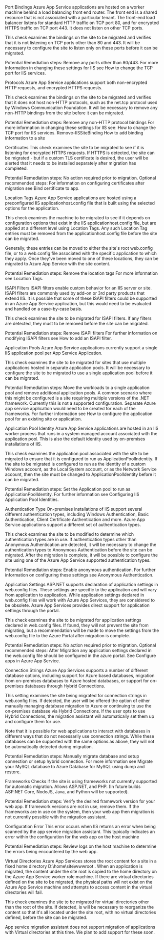 Port Bindings
Azure App Service applications are hosted on a worker machine behind a load balancing front end router. The front end is a shared resource that is not associated with a particular tenant. The front-end load balancer listens for standard HTTP traffic on TCP port 80, and for encrypted HTTPS traffic on TCP port 443. It does not listen on other TCP ports.

This check examines the bindings on the site to be migrated and verifies that it is not listening on TCP ports other than 80 and 443. It will be necessary to configure the site to listen only on these ports before it can be migrated.

Potential Remediation steps:
Remove any ports other than 80/443.
For more information in changing these settings for IIS see How to change the TCP port for IIS services.




Protocols
Azure App Service applications support both non-encrypted HTTP requests, and encrypted HTTPS requests.

This check examines the bindings on the site to be migrated and verifies that it does not host non-HTTP protocols, such as the net.tcp protocol used by Windows Communication Foundation. It will be necessary to remove any non-HTTP bindings from the site before it can be migrated.

Potential Remediation steps:
Remove any non-HTTP protocol bindings
For more information in changing these settings for IIS see:
How to change the TCP port for IIS services.
Remove-IISSiteBinding
How to add binding information to a site




Certificates
This check examines the site to be migrated to see if it is listening for encrypted HTTPS requests. If HTTPS is detected, the site can be migrated - but if a custom TLS certificate is desired, the user will be alerted that it needs to be installed separately after migration has completed.

Potential Remediation steps:
No action required prior to migration.
Optional recommended steps:
For information on configuring certificates after migration see Bind certificate to app.





Location Tags
Azure App Service applications are hosted using a preconfigured IIS applicationhost.config file that is built using the selected options for the application.

This check examines the machine to be migrated to see if it depends on configuration options that exist in the IIS applicationhost.config file, but are applied at a different level using Location Tags. Any such Location Tag entries must be removed from the applicationhost.config file before the site can be migrated.

Generally, these entries can be moved to either the site's root web.config file, or to a web.config file associated with the specific application to which they apply. Once they've been moved to one of these locations, they can be migrated to Azure App Service with the site content.

Potential Remediation steps:
Remove the location tags
For more information see Location Tags.




ISAPI Filters
ISAPI filters enable custom behavior for an IIS server or site. ISAPI filters are commonly used by add-on or 3rd party products that extend IIS. It is possible that some of these ISAPI filters could be supported in an Azure App Service application, but this would need to be evaluated and handled on a case-by-case basis.

This check examines the site to be migrated for ISAPI filters. If any filters are detected, they must to be removed before the site can be migrated.

Potential Remediation steps:
Remove ISAPI filters
For further information on modifying ISAPI filters see How to add an ISAPI filter.




Application Pools
Azure App Service applications currently support a single IIS application pool per App Service Application.

This check examines the site to be migrated for sites that use multiple applications hosted in separate application pools. It will be necessary to configure the site to be migrated to use a single application pool before it can be migrated.

Potential Remediation steps:
Move the workloads to a single application pool and remove additional application pools.
A common scenario where this might be configured is a site requiring multiple versions of the .NET framework. Currently this is not a supported configuration.
Separate Azure app service application would need to be created for each of the frameworks.
For further information see How to configure the application pool for an existing site or application.




Application Pool Identity
Azure App Service applications are hosted in an IIS worker process that runs in a system managed account associated with the application pool. This is also the default identity used by on-premises installations of IIS.

This check examines the application pool associated with the site to be migrated to ensure that it is configured to run as ApplicationPoolIndentity. If the site to be migrated is configured to run as the identity of a custom Windows account, as the Local System account, or as the Network Service account, then the site must be changed to ApplicationPoolIdentity before it can be migrated.

Potential Remediation steps:
Set the Application pool to run as ApplicationPoolIdentity.
For further information see Configuring IIS Application Pool Identities.




Authentication Type
On-premises installations of IIS support several different authentication types, including Windows Authentication, Basic Authentication, Client Certificate Authentication and more. Azure App Service applications support a different set of authentication types.

This check examines the site to be modified to determine which authentication types are in use. If authentication types other than Anonymous Authentication are detected, it will be necessary to change the authentication types to Anonymous Authentication before the site can be migrated. After the migration is complete, it will be possible to configure the site using one of the Azure App Service supported authentication types.

Potential Remediation steps:
Enable anonymous authentication.
For further information on configuring these settings see Anonymous Authentication.




Application Settings
ASP.NET supports declaration of application settings in web.config files. These settings are specific to the application and will vary from application to application. While application settings declared in web.config files will work with Azure App Services, they are considered to be obsolete. Azure App Services provides direct support for application settings through the portal.

This check examines the site to be migrated for application settings declared in web.config files. If found, they will not prevent the site from migrating, but a recommendation will be made to move the settings from the web.config file to the Azure Portal after migration is complete.

Potential Remediation steps:
No action required prior to migration.
Optional recommended steps:
After Migration any application settings declared in the web.config file should be configured in the azure portal.
See Configure apps in Azure App Service.




Connection Strings
Azure App Services supports a number of different database options, including support for Azure based databases, migration from on-premises databases to Azure hosted databases, or support for on-premises databases through Hybrid Connections.

This setting examines the site being migrated for connection strings in web.config files. If detected, the user will be offered the option of either manually managing database migration to Azure or continuing to use the on-premises database via Hybrid Connections. If the user opts to use Hybrid Connections, the migration assistant will automatically set them up and configure them for use.

Note that it is possible for web applications to interact with databases in different ways that do not necessarily use connection strings. While these databases can be supported with the same options as above, they will not be automatically detected during migration.

Potential Remediation steps:
Manually migrate database and setup connection or setup hybrid connection.
For more information see Migrate your MySQL database to Azure Database for MySQL using dump and restore.




Frameworks
Checks if the site is using frameworks not currently supported for automatic migration. Allows ASP.NET, and PHP. (In future builds ASP.NET Core, NodeJS, Java, and Python will be supported).

Potential Remediation steps:
Verify the desired framework version for your web app.
If framework versions are not in use, remove them.
If the frameworks are in use on the system, then your web app then migration is not currently possible with the migration assistant.





Configuration Error
This error occurs when IIS returns an error when being scanned by the app service migration assistant. This typically indicates an error within the configuration for the web app on the host machine

Potential Remediation steps:
Review logs on the host machine to determine the errors being encountered by the web app.





Virtual Directories
Azure App Services stores the root content for a site in a fixed home directory D:\home\site\wwwroot . When an application is migrated, the content under the site root is copied to the home directory on the Azure App Service worker role machine. If there are virtual directories defined on the site to be migrated, the physical paths will not exist on the Azure App Service machine and attempts to access content in the virtual directories will fail.

This check examines the site to be migrated for virtual directories other than the root of the site. If detected, is will be necessary to reorganize the content so that it's all located under the site root, with no virtual directories defined, before the site can be migrated.

App service migration assistant does not support migration of applications with Virtual directories at this time. We plan to add support for these soon.



